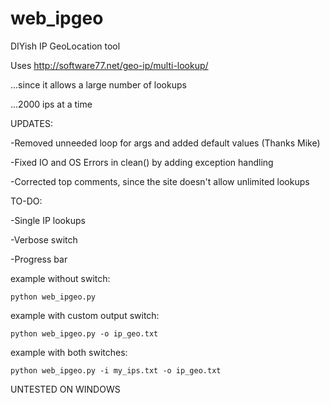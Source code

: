 # web_ipgeo

DIYish IP GeoLocation tool

Uses http://software77.net/geo-ip/multi-lookup/

...since it allows a large number of lookups

...2000 ips at a time


UPDATES:

-Removed unneeded loop for args and added default values (Thanks Mike)

-Fixed IO and OS Errors in clean() by adding exception handling

-Corrected top comments, since the site doesn't allow unlimited lookups


TO-DO:

-Single IP lookups

-Verbose switch

-Progress bar


example without switch:

	python web_ipgeo.py
	

example with custom output switch:

	python web_ipgeo.py -o ip_geo.txt
	

example with both switches:

	python web_ipgeo.py -i my_ips.txt -o ip_geo.txt
	

UNTESTED ON WINDOWS

